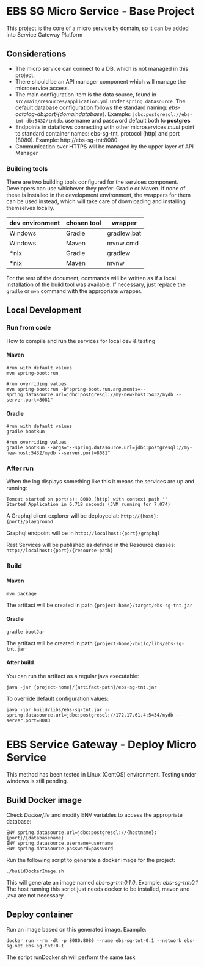 # EBS SG Micro Service - Base Project

This project is the core of a micro service by domain, so it can be added into Service Gateway Platform

## Considerations

 - The micro service can connect to a DB, which is not managed in this project.
 - There should be an API manager component which will manage the microservice access.
 - The main configuration item is the data source, found in `` src/main/resources/application.yml `` under ``spring.datasource``. The default database configuration follows the standard naming: _ebs-catalog-db:port/{domaindatabase}_. Example: ``jdbc:postgresql://ebs-tnt-db:5432/tntdb``. username and password default both to **postgres**
 - Endpoints in dataflows connecting with other microservices _must_ point to standard container names: ebs-sg-tnt, protocol (http) and port (8080). Example: http://ebs-sg-tnt:8080
 - Communication over HTTPS will be managed by the upper layer of API Manager

### Building tools

There are two building tools configured for the services component. Developers can use whichever they prefer: Gradle or Maven. If none of these is installed in the development environment, the wrappers for them can be used instead, which will take care of downloading and installing themselves locally.

|dev environment| chosen tool| wrapper
|--|--|--
|Windows|Gradle|gradlew.bat
|Windows|Maven |mvnw.cmd
|*nix   |Gradle|gradlew
|*nix   |Maven |mvnw

For the rest of the document, commands will be written as if a local installation of the build tool was available. If necessary, just replace the ``gradle`` or ``mvn`` command with the appropriate wrapper.

## Local Development

### Run from code

How to compile and run the services for local dev & testing
#### Maven

    #run with default values
    mvn spring-boot:run
    
    #run overriding values
    mvn spring-boot:run -D"spring-boot.run.arguments=--spring.datasource.url=jdbc:postgresql://my-new-host:5432/mydb --server.port=8081"
    
#### Gradle

	#run with default values
    gradle bootRun

	#run overriding values
	gradle bootRun --args="--spring.datasource.url=jdbc:postgresql://my-new-host:5432/mydb --server.port=8081"

### After run

When the log displays something like this it means the services are up and running:

    Tomcat started on port(s): 8080 (http) with context path ''
    Started Application in 6.718 seconds (JVM running for 7.074)

A Graphql client explorer will be deployed at: ``http://{host}:{port}/playground``

Graphql endpoint will be in ``http://localhost:{port}/graphql``

Rest Services will be published as defined in the Resource classes: ``http://localhost:{port}/{resource-path}``

### Build
#### Maven

    mvn package
The artifact will be created in path ``{project-home}/target/ebs-sg-tnt.jar``
#### Gradle

    gradle bootJar
The artifact will be created in path ``{project-home}/build/libs/ebs-sg-tnt.jar``

#### After build

You can run the artifact as a regular java executable:

    java -jar {project-home}/{artifact-path}/ebs-sg-tnt.jar

To override default configuration values:
     
    java -jar build/libs/ebs-sg-tnt.jar --spring.datasource.url=jdbc:postgresql://172.17.61.4:5434/mydb --server.port=8083
     

# EBS Service Gateway - Deploy Micro Service

This method has been tested in Linux (CentOS) environment. Testing under windows is still pending.

## Build Docker image

Check _Dockerfile_ and modify ENV variables to access the appropriate database:
    
    ENV spring.datasource.url=jdbc:postgresql://{hostname}:{port}/{databasename}
    ENV spring.datasource.username=username
    ENV spring.datasource.password=password

Run the following script to generate a docker image for the project:

    ./buildDockerImage.sh

This will generate an image named _ebs-sg-tnt:0.1.0_. Example: _ebs-sg-tnt:0.1_
The host running this script just needs docker to be installed, maven and java are not necessary.

## Deploy container
Run an image based on this generated image. Example:

    docker run --rm -dt -p 8080:8080 --name ebs-sg-tnt-0.1 --network ebs-sg-net ebs-sg-tnt:0.1

The script runDocker.sh will perform the same task
